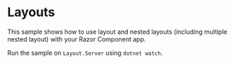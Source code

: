 # Layouts

This sample shows how to use layout and nested layouts (including multiple nested layout) with your Razor Component app.

Run the sample on `Layout.Server` using `dotnet watch`.